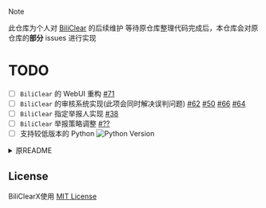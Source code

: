 > [!Note]
> 此仓库为个人对 [BiliClear](https://github.com/qaqFei/BiliClear) 的后续维护
> 等待原仓库整理代码完成后，本仓库会对原仓库的**部分** issues 进行实现


# TODO
- [ ] `BiliClear` 的 WebUI 重构 [#71](https://github.com/qaqFei/BiliClear/issues/71)
- [ ] `BiliClear` 的审核系统实现(此项会同时解决误判问题) [#62](https://github.com/qaqFei/BiliClear/issues/62) [#50](https://github.com/qaqFei/BiliClear/issues/50) [#66](https://github.com/qaqFei/BiliClear/issues/66) [#64](https://github.com/qaqFei/BiliClear/issues/64)
- [ ] `BiliClear` 指定举报人实现 [#38](https://github.com/qaqFei/BiliClear/issues/38)
- [ ] `BiliClear` 举报策略调整 [#??](#)
- [ ] 支持较低版本的 Python ![Python Version](https://img.shields.io/badge/Python%20Version-%3E%3D3.10-blue)

<details>
<summary>原README</summary>
  
![BiliClear](https://socialify.git.ci/qaqFei/BiliClear/image?description=1&descriptionEditable=Report%20violating%20Bilibili%20users%20in%20batches.&font=Jost&forks=1&issues=1&language=1&name=1&owner=1&pattern=Charlie%20Brown&pulls=1&stargazers=1&theme=Auto)

# BiliClear
- `BiliClear` 是一个可以批量举报B站不良信息的程序
- `BiliClear`需使用 **Python 3.12 及以上版本**

---

## 使用方法

### 1. 源码安装
- 克隆项目并安装依赖：
  ```bash
  git clone https://github.com/qaqFei/BiliClear.git
  cd BiliClear
  pip install -r ./requirements.txt
  ```

### 2. 启动程序
- **WebUI 仅限 Windows 使用**, 您可以通过以下命令启动对应版本的 BiliClear：
  ```bash
  # 启动 WebUI
  python ./biliclear_gui_webui.py

  # 启动命令行版本
  python ./biliclear.py
  ```

### 3. 处理异常
- **与 `config.json` 相关的异常**：
  - 如果问题无法解决, 可以删除 `config.json` 文件

### 4. 规则的更新
- 规则文件更新源存放在 `./RULE_SOURCE` 文件中, 包含规则文件的链接, 您可以自行更改规则文件更新源

---

## `config.json` 配置文件
- `headers`: B站api的请求头
    - `User-Agent`: 浏览器标识
    - `Cookie`: B站api的请求头中的 `Cookie`
- `bili_report_api`: 是否调用B站api的举报接口
- `reply_limit`: 单条视频获取评论的最大数量 尽量不要大于100 可能会被风控
- `enable_gpt`: 是否启用GPT进行评论过滤
- `gpt_apibase`: GPT的API地址
- `gpt_proxy`: GPT的代理地址
- `gpt_apikey`: GPT的API密钥
- `gpt_model`: GPT的模型名称
- `enable_check_lv2avatarat`: 启用检查评论是否包含头像 (前置: lv.2, 包含@)
- `enable_check_replyimage`: 启用识别评论图像 

---

## 开发贡献
- **过滤规则**：
  - 过滤规则存储在 `./res/rules.yaml` 文件中
  - 结构
    - `rules_exact` 为一个列表 type: `list[list[str] | str]`
       - `list[str]` 为一个字符串列表, 每个字符串代表一个关键词, 在前面添加`$-not `即可对结果取反, 如: `["http", "$-not https", "$-not bilibili", "$-not 163cn.tv"]`
       - `str` 正则表达式
    - `rules_elastic` 模糊匹配的规则 type: `list[str]`

---

## 声明
使用 `BiliClear` 造成的任何后果由用户自行承担, 开发者不对此负责, 请谨慎使用该工具

---
</details>

## License
BiliClearX使用 [MIT License](LICENSE)
